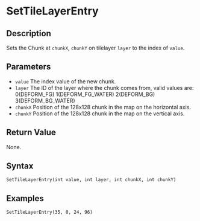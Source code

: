 # SetTileLayerEntry

## Description
Sets the Chunk at `chunkX`, `chunkY` on tilelayer `layer` to the index of `value`.

## Parameters
- `value`
The index value of the new chunk.
- `layer`
The ID of the layer where the chunk comes from, valid values are:
    0(DEFORM_FG)
    1(DEFORM_FG_WATER)
    2(DEFORM_BG)
    3(DEFORM_BG_WATER)
- `chunkX`
Position of the 128x128 chunk in the map on the horizontal axis.
- `chunkY`
Position of the 128x128 chunk in the map on the vertical axis.

## Return Value
None.

## Syntax
```
SetTileLayerEntry(int value, int layer, int chunkX, int chunkY)
```

## Examples
```
SetTileLayerEntry(35, 0, 24, 96)
```